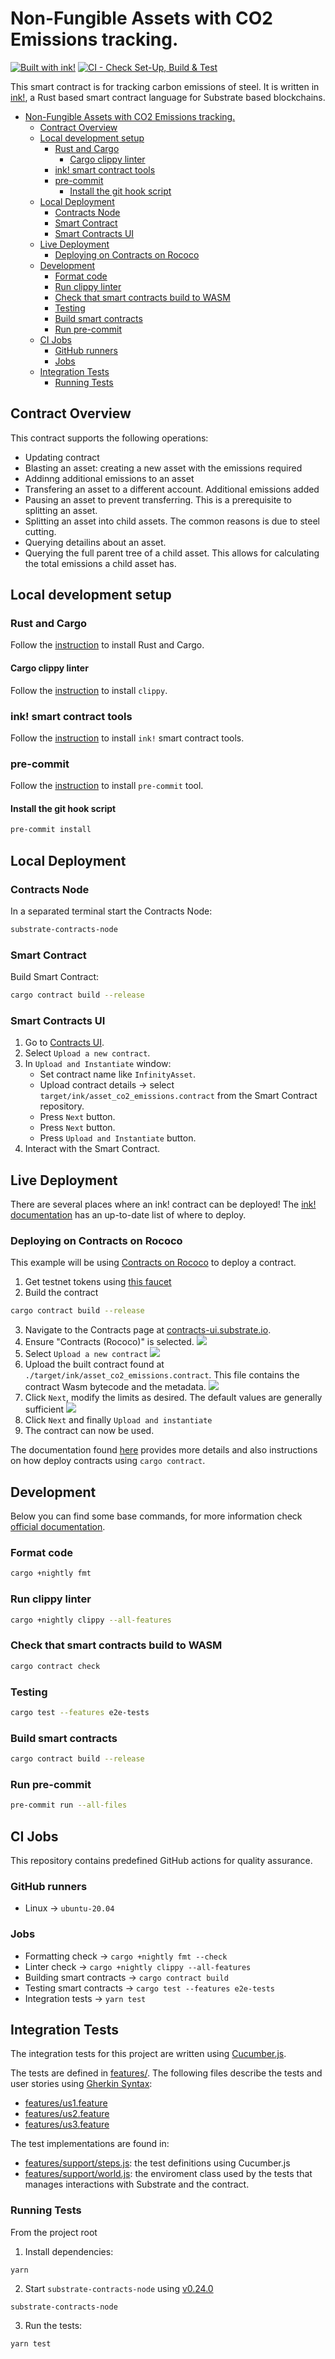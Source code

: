 # Non-Fungible Assets with CO2 Emissions tracking.

[![Built with ink!](https://raw.githubusercontent.com/paritytech/ink/master/.images/badge.svg)](https://github.com/paritytech/ink) [![CI - Check Set-Up, Build & Test](https://github.com/paritytech/bcg-co2-passport/actions/workflows/ci.yml/badge.svg?branch=main)](https://github.com/paritytech/bcg-co2-passport/actions/workflows/ci.yml)

This smart contract is for tracking carbon emissions of steel. It is written in [ink!](https://github.com/paritytech/ink), a Rust based smart contract language for Substrate based blockchains.

-   [Non-Fungible Assets with CO2 Emissions tracking.](#non-fungible-assets-with-co2-emissions-tracking)
    -   [Contract Overview](#contract-overview)
    -   [Local development setup](#local-development-setup)
        -   [Rust and Cargo](#rust-and-cargo)
            -   [Cargo clippy linter](#cargo-clippy-linter)
        -   [ink! smart contract tools](#ink-smart-contract-tools)
        -   [pre-commit](#pre-commit)
            -   [Install the git hook script](#install-the-git-hook-script)
    -   [Local Deployment](#local-deployment)
        -   [Contracts Node](#contracts-node)
        -   [Smart Contract](#smart-contract)
        -   [Smart Contracts UI](#smart-contracts-ui)
    -   [Live Deployment](#live-deployment)
        -   [Deploying on Contracts on Rococo](#deploying-on-contracts-on-rococo)
    -   [Development](#development)
        -   [Format code](#format-code)
        -   [Run clippy linter](#run-clippy-linter)
        -   [Check that smart contracts build to WASM](#check-that-smart-contracts-build-to-wasm)
        -   [Testing](#testing)
        -   [Build smart contracts](#build-smart-contracts)
        -   [Run pre-commit](#run-pre-commit)
    -   [CI Jobs](#ci-jobs)
        -   [GitHub runners](#github-runners)
        -   [Jobs](#jobs)
    -   [Integration Tests](#integration-tests)
        -   [Running Tests](#running-tests)

## Contract Overview

This contract supports the following operations:

-   Updating contract
-   Blasting an asset: creating a new asset with the emissions required
-   Addinng additional emissions to an asset
-   Transfering an asset to a different account. Additional emissions added
-   Pausing an asset to prevent transferring. This is a prerequisite to splitting an asset.
-   Splitting an asset into child assets. The common reasons is due to steel cutting.
-   Querying detailins about an asset.
-   Querying the full parent tree of a child asset. This allows for calculating the total emissions a child asset has.

## Local development setup

### Rust and Cargo

Follow the [instruction](https://doc.rust-lang.org/cargo/getting-started/installation.html) to install Rust and Cargo.

#### Cargo clippy linter

Follow the [instruction](https://github.com/rust-lang/rust-clippy#usage) to install `clippy`.

### ink! smart contract tools

Follow the [instruction](https://use.ink/getting-started/setup) to install `ink!` smart contract tools.

### pre-commit

Follow the [instruction](https://pre-commit.com/#installation) to install `pre-commit` tool.

#### Install the git hook script

```sh
pre-commit install
```

## Local Deployment

### Contracts Node

In a separated terminal start the Contracts Node:

```sh
substrate-contracts-node
```

### Smart Contract

Build Smart Contract:

```sh
cargo contract build --release
```

### Smart Contracts UI

1. Go to [Contracts UI](https://contracts-ui.substrate.io/).
1. Select `Upload a new contract`.
1. In `Upload and Instantiate` window:
    - Set contract name like `InfinityAsset`.
    - Upload contract details -> select `target/ink/asset_co2_emissions.contract` from the Smart Contract repository.
    - Press `Next` button.
    - Press `Next` button.
    - Press `Upload and Instantiate` button.
1. Interact with the Smart Contract.

## Live Deployment

There are several places where an ink! contract can be deployed! The [ink! documentation](https://use.ink/#where-can-i-deploy-ink-contracts) has an up-to-date list of where to deploy.

### Deploying on Contracts on Rococo

This example will be using [Contracts on Rococo](https://polkadot.js.org/apps/?rpc=wss%3A%2F%2Frococo-contracts-rpc.polkadot.io#/explorer) to deploy a contract.

1. Get testnet tokens using [this faucet](https://use.ink/faucet/)
2. Build the contract

```sh
cargo contract build --release
```

3. Navigate to the Contracts page at [contracts-ui.substrate.io](https://contracts-ui.substrate.io/).
4. Ensure "Contracts (Rococo)" is selected.
   ![](images/contracts-home-page.png)
5. Select `Upload a new contract`
   ![](images/contracts-page.png)
6. Upload the built contract found at `./target/ink/asset_co2_emissions.contract`. This file contains the contract Wasm bytecode and the metadata.
   ![](images/contracs-deploy.png)
7. Click `Next`, modify the limits as desired. The default values are generally sufficient
   ![](images/contracts-upload.png)
8. Click `Next` and finally `Upload and instantiate`
9. The contract can now be used.

The documentation found [here](https://use.ink/testnet) provides more details and also instructions on how deploy contracts using `cargo contract`.

## Development

Below you can find some base commands, for more information check [official documentation](https://use.ink/).

### Format code

```sh
cargo +nightly fmt
```

### Run clippy linter

```sh
cargo +nightly clippy --all-features
```

### Check that smart contracts build to WASM

```sh
cargo contract check
```

### Testing

```sh
cargo test --features e2e-tests
```

### Build smart contracts

```sh
cargo contract build --release
```

### Run pre-commit

```sh
pre-commit run --all-files
```

## CI Jobs

This repository contains predefined GitHub actions for quality assurance.

### GitHub runners

-   Linux -> `ubuntu-20.04`

### Jobs

-   Formatting check -> `cargo +nightly fmt --check`
-   Linter check -> `cargo +nightly clippy --all-features`
-   Building smart contracts -> `cargo contract build`
-   Testing smart contracts -> `cargo test --features e2e-tests`
-   Integration tests -> `yarn test`

## Integration Tests

The integration tests for this project are written using [Cucumber.js](https://cucumber.io/docs/installation/javascript/).

The tests are defined in [features/](./features/).
The following files describe the tests and user stories using [Gherkin Syntax](https://cucumber.io/docs/gherkin/):

-   [features/us1.feature](./features/us1.feature)
-   [features/us2.feature](./features/us2.feature)
-   [features/us3.feature](./features/us3.feature)

The test implementations are found in:

-   [features/support/steps.js](./features/support/steps.js): the test definitions using Cucumber.js
-   [features/support/world.js](./features/support/world.js): the enviroment class used by the tests that manages interactions with Substrate and the contract.

### Running Tests

From the project root

1. Install dependencies:

```
yarn
```

2. Start `substrate-contracts-node` using [v0.24.0](https://github.com/paritytech/substrate-contracts-node/releases/tag/v0.24.0)

```
substrate-contracts-node
```

3. Run the tests:

```
yarn test
```
